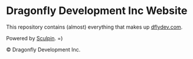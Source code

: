 Dragonfly Development Inc Website
=================================

This repository contains (almost) everything that makes up [dflydev.com](http://dflydev.com/).

Powered by [Sculpin](https://github.com/dflydev/sculpin). =)

&copy; Dragonfly Development Inc.